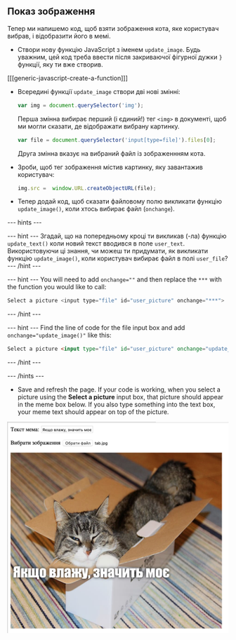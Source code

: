 ## Показ зображення

Тепер ми напишемо код, щоб взяти зображення кота, яке користувач вибрав, і відобразити його в мемі.

- Створи нову функцію JavaScript з іменем `update_image`. Будь уважним, цей код треба ввести після закриваючої фігурної дужки `}` функції, яку ти вже створив.

[[[generic-javascript-create-a-function]]]

- Всередині функції `update_image` створи дві нові змінні:

    ```javascript
    var img = document.querySelector('img');
    ```

    Перша змінна вибирає перший (і єдиний!) тег `<img>` в документі, щоб ми могли сказати, де відображати вибрану картинку.

    ```javascript
    var file = document.querySelector('input[type=file]').files[0];
    ```

    Друга змінна вказує на вибраний файл із зображеннням кота.

- Зроби, щоб тег зображення містив картинку, яку завантажив користувач:

    ```javascript
    img.src =  window.URL.createObjectURL(file);
    ```

- Тепер додай код, щоб сказати файловому полю викликати функцію `update_image()`, коли хтось вибирає файл (`onchange`).

--- hints ---

--- hint --- Згадай, що на попередньому кроці ти викликав (-ла) функцію `update_text()` коли новий текст вводився в поле `user_text`. Використовуючи ці знання, чи можеш ти придумати, як викликати функцію `update_image()`, коли користувач вибирає файл в полі `user_file`? --- /hint ---

--- hint --- You will need to add `onchange=""` and then replace the `***` with the function you would like to call:
```javascript
Select a picture <input type="file" id="user_picture" onchange="***">
```
--- /hint ---

--- hint --- Find the line of code for the file input box and add `onchange="update_image()"` like this:
```html
Select a picture <input type="file" id="user_picture" onchange="update_image()">
```

--- /hint ---

--- /hints ---

- Save and refresh the page. If your code is working, when you select a picture using the **Select a picture** input box, that picture should appear in the meme box below. If you also type something into the text box, your meme text should appear on top of the picture.

![Finished meme](images/finished-meme.png)
